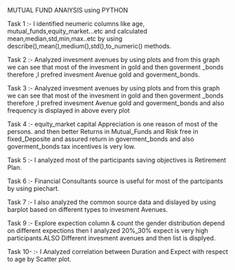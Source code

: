 MUTUAL FUND ANAlYSIS using PYTHON

Task 1 :- I identified neumeric columns like age, mutual_funds,equity_market...etc and calculated mean,median,std,min,max..etc by using describe(),mean(),medium(),std(),to_numeric() methods.

Task 2 :- Analyzed invesment avenues by using plots and from this graph we can see that most of the invesment in gold and then goverment _bonds therefore ,I prefred invesment Avenue gold and goverment_bonds.

Task 3 :- Analyzed invesment avenues by using plots and from this graph we can see that most of the invesment in gold and then goverment _bonds therefore ,I prefred invesment Avenue gold and goverment_bonds and also frequency is displayed in above every plot

Task 4 :- equity_market capital Appreciation is one reason of most of the persons. and then better Returns in Mutual_Funds and Risk free in fixed_Deposite and assured return in goverment_bonds and also goverment_bonds tax incentives is very low.

Task 5 :- I analyzed most of the participants saving objectives is Retirement Plan.

Task 6 :- Financial Consultants source is useful for most of the partcipants by using piechart.

Task 7 :- I also analyzed the common source data and dislayed by using barplot based on different types to invesment Avenues.

Task 9 :- Explore expection column & count the gender distribution depend on different expections then I analyzed 20%_30% expect is very
high participants.ALSO Different invesment avenues and then list is displyed.

Task 10- :- I Analyzed correlation between Duration and Expect with respect to age by Scatter plot.
